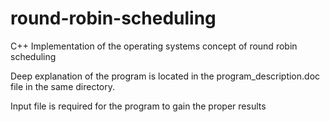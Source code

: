 # round-robin-scheduling
C++ Implementation of the operating systems concept of round robin scheduling

Deep explanation of the program is located in the program_description.doc file in the same directory.

Input file is required for the program to gain the proper results
